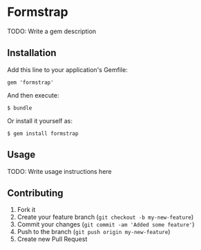 # Formstrap

TODO: Write a gem description

## Installation

Add this line to your application's Gemfile:

    gem 'formstrap'

And then execute:

    $ bundle

Or install it yourself as:

    $ gem install formstrap

## Usage

TODO: Write usage instructions here

## Contributing

1. Fork it
2. Create your feature branch (`git checkout -b my-new-feature`)
3. Commit your changes (`git commit -am 'Added some feature'`)
4. Push to the branch (`git push origin my-new-feature`)
5. Create new Pull Request
